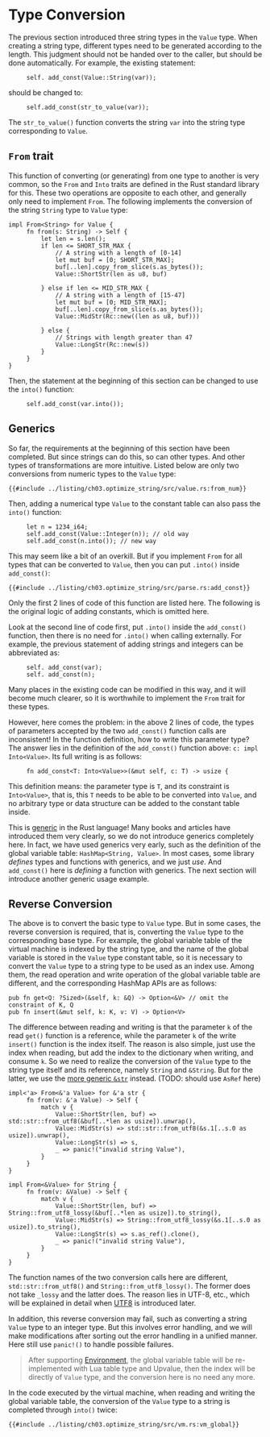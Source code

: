 # Type Conversion

The previous section introduced three string types in the `Value` type. When creating a string type, different types need to be generated according to the length. This judgment should not be handed over to the caller, but should be done automatically. For example, the existing statement:

```rust, ignore
     self. add_const(Value::String(var));
```

should be changed to:

```rust, ignore
     self.add_const(str_to_value(var));
```

The `str_to_value()` function converts the string `var` into the string type corresponding to `Value`.

## `From` trait

This function of converting (or generating) from one type to another is very common, so the `From` and `Into` traits are defined in the Rust standard library for this. These two operations are opposite to each other, and generally only need to implement `From`. The following implements the conversion of the string `String` type to `Value` type:

```rust, ignore
impl From<String> for Value {
     fn from(s: String) -> Self {
         let len = s.len();
         if len <= SHORT_STR_MAX {
             // A string with a length of [0-14]
             let mut buf = [0; SHORT_STR_MAX];
             buf[..len].copy_from_slice(s.as_bytes());
             Value::ShortStr(len as u8, buf)

         } else if len <= MID_STR_MAX {
             // A string with a length of [15-47]
             let mut buf = [0; MID_STR_MAX];
             buf[..len].copy_from_slice(s.as_bytes());
             Value::MidStr(Rc::new((len as u8, buf)))

         } else {
             // Strings with length greater than 47
             Value::LongStr(Rc::new(s))
         }
     }
}
```

Then, the statement at the beginning of this section can be changed to use the `into()` function:

```rust, ignore
     self.add_const(var.into());
```

## Generics

So far, the requirements at the beginning of this section have been completed. But since strings can do this, so can other types. And other types of transformations are more intuitive. Listed below are only two conversions from numeric types to the `Value` type:

```rust, ignore
{{#include ../listing/ch03.optimize_string/src/value.rs:from_num}}
```

Then, adding a numerical type `Value` to the constant table can also pass the `into()` function:

```rust, ignore
     let n = 1234_i64;
     self.add_const(Value::Integer(n)); // old way
     self.add_const(n.into()); // new way
```

This may seem like a bit of an overkill. But if you implement `From` for all types that can be converted to `Value`, then you can put `.into()` inside `add_const()`:

```rust, ignore
{{#include ../listing/ch03.optimize_string/src/parse.rs:add_const}}
```

Only the first 2 lines of code of this function are listed here. The following is the original logic of adding constants, which is omitted here.

Look at the second line of code first, put `.into()` inside the `add_const()` function, then there is no need for `.into()` when calling externally. For example, the previous statement of adding strings and integers can be abbreviated as:

```rust, ignore
     self. add_const(var);
     self. add_const(n);
```

Many places in the existing code can be modified in this way, and it will become much clearer, so it is worthwhile to implement the `From` trait for these types.

However, here comes the problem: in the above 2 lines of code, the types of parameters accepted by the two `add_const()` function calls are inconsistent! In the function definition, how to write this parameter type? The answer lies in the definition of the `add_const()` function above: `c: impl Into<Value>`. Its full writing is as follows:

```rust, ignore
     fn add_const<T: Into<Value>>(&mut self, c: T) -> usize {
```

This definition means: the parameter type is `T`, and its constraint is `Into<Value>`, that is, this `T` needs to be able to be converted into `Value`, and no arbitrary type or data structure can be added to the constant table inside.

This is [generic](https://doc.rust-lang.org/stable/book/ch10-01-syntax.html) in the Rust language! Many books and articles have introduced them very clearly, so we do not introduce generics completely here. In fact, we have used generics very early, such as the definition of the global variable table: `HashMap<String, Value>`. In most cases, some library *defines* types and functions with generics, and we just *use*. And `add_const()` here is *defining* a function with generics. The next section will introduce another generic usage example.

## Reverse Conversion

The above is to convert the basic type to `Value` type. But in some cases, the reverse conversion is required, that is, converting the `Value` type to the corresponding base type. For example, the global variable table of the virtual machine is indexed by the string type, and the name of the global variable is stored in the `Value` type constant table, so it is necessary to convert the `Value` type to a string type to be used as an index use. Among them, the read operation and write operation of the global variable table are different, and the corresponding HashMap APIs are as follows:

```rust, ignore
pub fn get<Q: ?Sized>(&self, k: &Q) -> Option<&V> // omit the constraint of K, Q
pub fn insert(&mut self, k: K, v: V) -> Option<V>
```

The difference between reading and writing is that the parameter `k` of the read `get()` function is a reference, while the parameter `k` of the write `insert()` function is the index itself. The reason is also simple, just use the index when reading, but add the index to the dictionary when writing, and consume `k`. So we need to realize the conversion of the `Value` type to the string type itself and its reference, namely `String` and `&String`. But for the latter, we use the [more generic `&str`](https://doc.rust-lang.org/stable/book/ch04-03-slices.html#string-slices-as-parameters) instead. (TODO: should use `AsRef` here)

```rust, ignore
impl<'a> From<&'a Value> for &'a str {
     fn from(v: &'a Value) -> Self {
         match v {
             Value::ShortStr(len, buf) => std::str::from_utf8(&buf[..*len as usize]).unwrap(),
             Value::MidStr(s) => std::str::from_utf8(&s.1[..s.0 as usize]).unwrap(),
             Value::LongStr(s) => s,
             _ => panic!("invalid string Value"),
         }
     }
}

impl From<&Value> for String {
     fn from(v: &Value) -> Self {
         match v {
             Value::ShortStr(len, buf) => String::from_utf8_lossy(&buf[..*len as usize]).to_string(),
             Value::MidStr(s) => String::from_utf8_lossy(&s.1[..s.0 as usize]).to_string(),
             Value::LongStr(s) => s.as_ref().clone(),
             _ => panic!("invalid string Value"),
         }
     }
}
```

The function names of the two conversion calls here are different, `std::str::from_utf8()` and `String::from_utf8_lossy()`. The former does not take `_lossy` and the latter does. The reason lies in UTF-8, etc., which will be explained in detail when [UTF8](./ch03-04.unicode_utf8.md) is introduced later.

In addition, this reverse conversion may fail, such as converting a string `Value` type to an integer type. But this involves error handling, and we will make modifications after sorting out the error handling in a unified manner. Here still use `panic!()` to handle possible failures.

> After supporting [Environment](./ch09-06.environment.md), the global variable table will be re-implemented with Lua table type and Upvalue, then the index will be directly of `Value` type, and the conversion here is no need any more.

In the code executed by the virtual machine, when reading and writing the global variable table, the conversion of the `Value` type to a string is completed through `into()` twice:

```rust, ignore
{{#include ../listing/ch03.optimize_string/src/vm.rs:vm_global}}
```